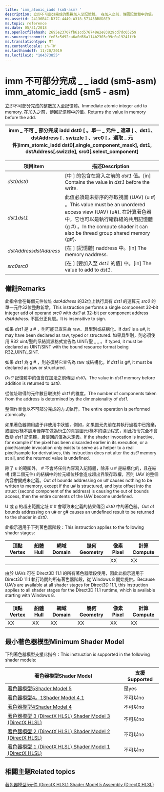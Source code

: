 ```yaml
---
title: 'imm_atomic_iadd (sm5-asm) '
description: 立即不可部分完成的整數加入至記憶體。 在加入之前，傳回記憶體中的值。
ms.assetid: 24136B4C-D37C-4449-A318-57145BB8D8E9
ms.topic: reference
ms.date: 05/31/2018
ms.openlocfilehash: 2695e23707fb61cd576748e2e83829cd7dc65259
ms.sourcegitcommit: fe03c5d92ca6a0d66a114b2303e99c0a19241ffb
ms.translationtype: MT
ms.contentlocale: zh-TW
ms.lasthandoff: 11/20/2019
ms.locfileid: "104373855"
---
```

# <a name="imm_atomic_iadd-sm5---asm"></a><span data-ttu-id="aa65b-104">imm 不可部分完成 \_ \_ iadd (sm5-asm) </span><span class="sxs-lookup"><span data-stu-id="aa65b-104">imm\_atomic\_iadd (sm5 - asm)</span></span>

<span data-ttu-id="aa65b-105">立即不可部分完成的整數加入至記憶體。</span><span class="sxs-lookup"><span data-stu-id="aa65b-105">Immediate atomic integer add to memory.</span></span> <span data-ttu-id="aa65b-106">在加入之前，傳回記憶體中的值。</span><span class="sxs-lookup"><span data-stu-id="aa65b-106">Returns the value in memory before the add.</span></span>



| <span data-ttu-id="aa65b-107">imm \_ 不可 \_ 部分完成 iadd dst0 \[ 。單一 \_ 元件 \_ 遮罩 \] 、dst1、dstAddress \[ . swizzle \] 、src0 \[ 。選取 \_ 元件\]</span><span class="sxs-lookup"><span data-stu-id="aa65b-107">imm\_atomic\_iadd dst0\[.single\_component\_mask\], dst1, dstAddress\[.swizzle\], src0\[.select\_component\]</span></span> |
|--------------------------------------------------------------------------------------------------------------|



 



| <span data-ttu-id="aa65b-108">項目</span><span class="sxs-lookup"><span data-stu-id="aa65b-108">Item</span></span>                                                                                                           | <span data-ttu-id="aa65b-109">描述</span><span class="sxs-lookup"><span data-stu-id="aa65b-109">Description</span></span>                                                                                                                                 |
|----------------------------------------------------------------------------------------------------------------|---------------------------------------------------------------------------------------------------------------------------------------------|
| <span data-ttu-id="aa65b-110"><span id="dst0"></span><span id="DST0"></span>*dst0*</span><span class="sxs-lookup"><span data-stu-id="aa65b-110"><span id="dst0"></span><span id="DST0"></span>*dst0*</span></span><br/>                                                | <span data-ttu-id="aa65b-111">\[中 \] 的包含在寫入之前的 *dst1* 值。</span><span class="sxs-lookup"><span data-stu-id="aa65b-111">\[in\] Contains the value in *dst1* before the write.</span></span> <br/>                                                                           |
| <span data-ttu-id="aa65b-112"><span id="dst1"></span><span id="DST1"></span>*dst1*</span><span class="sxs-lookup"><span data-stu-id="aa65b-112"><span id="dst1"></span><span id="DST1"></span>*dst1*</span></span><br/>                                                | <span data-ttu-id="aa65b-113">此值必須是未排序的存取視圖 (UAV)  (u \#) 。</span><span class="sxs-lookup"><span data-stu-id="aa65b-113">This value must be an unordered access view (UAV) (u\#).</span></span> <span data-ttu-id="aa65b-114">在計算著色器中，它也可以是執行緒群組的共用記憶體 (g \#) 。</span><span class="sxs-lookup"><span data-stu-id="aa65b-114">In the compute shader it can also be thread group shared memory (g\#).</span></span> <br/> |
| <span data-ttu-id="aa65b-115"><span id="dstAddress"></span><span id="dstaddress"></span><span id="DSTADDRESS"></span>*dstAddress*</span><span class="sxs-lookup"><span data-stu-id="aa65b-115"><span id="dstAddress"></span><span id="dstaddress"></span><span id="DSTADDRESS"></span>*dstAddress*</span></span><br/> | <span data-ttu-id="aa65b-116">\[在 \] [記憶體] naddress 中。</span><span class="sxs-lookup"><span data-stu-id="aa65b-116">\[in\] The memory naddress.</span></span><br/>                                                                                                      |
| <span data-ttu-id="aa65b-117"><span id="src0"></span><span id="SRC0"></span>*src0*</span><span class="sxs-lookup"><span data-stu-id="aa65b-117"><span id="src0"></span><span id="SRC0"></span>*src0*</span></span><br/>                                                | <span data-ttu-id="aa65b-118">\[在 \] [要加入至 *dst1* 的值] 中。</span><span class="sxs-lookup"><span data-stu-id="aa65b-118">\[in\] The value to add to *dst1*.</span></span><br/>                                                                                               |



 

## <a name="remarks"></a><span data-ttu-id="aa65b-119">備註</span><span class="sxs-lookup"><span data-stu-id="aa65b-119">Remarks</span></span>

<span data-ttu-id="aa65b-120">此指令會在每個元件位址 *dstAddress* 的32位上執行具有 *dst1* 的運算元 *src0* 的單一元件32位整數新增。</span><span class="sxs-lookup"><span data-stu-id="aa65b-120">This instruction performs a single component 32-bit integer add of operand *src0* with *dst1* at 32-bit per component address *dstAddress*.</span></span> <span data-ttu-id="aa65b-121">不區分正負號。</span><span class="sxs-lookup"><span data-stu-id="aa65b-121">It is insensitive to sign.</span></span>

<span data-ttu-id="aa65b-122">如果 *dst1* 是 u \# ，則可能已宣告為 raw、具型別或結構化。</span><span class="sxs-lookup"><span data-stu-id="aa65b-122">If *dst1* is a u\#, it may have been declared as raw, typed or structured.</span></span> <span data-ttu-id="aa65b-123">如果具型別，則必須使用 R32 uint/聖的系結資源格式宣告為 UINT/聖 \_ \_ 。</span><span class="sxs-lookup"><span data-stu-id="aa65b-123">If typed, it must be declared as UINT/SINT with the bound resource format being R32\_UINT/\_SINT.</span></span>

<span data-ttu-id="aa65b-124">如果 *dst1* 為 g \# ，則必須將它宣告為 raw 或結構化。</span><span class="sxs-lookup"><span data-stu-id="aa65b-124">If *dst1* is g\#, it must be declared as raw or structured.</span></span>

<span data-ttu-id="aa65b-125">*Dst1* 記憶體中的值會在加法之前傳回 *dst0*。</span><span class="sxs-lookup"><span data-stu-id="aa65b-125">The value in *dst1* memory before addition is returned to *dst0*.</span></span>

<span data-ttu-id="aa65b-126">從位址取得的元件數目取決於 *dst1* 的維度。</span><span class="sxs-lookup"><span data-stu-id="aa65b-126">The number of components taken from the address is determined by the dimensionality of *dst1*.</span></span>

<span data-ttu-id="aa65b-127">整個作業會以不可部分完成的方式執行。</span><span class="sxs-lookup"><span data-stu-id="aa65b-127">The entire operation is performed atomically.</span></span>

<span data-ttu-id="aa65b-128">如果著色器調用處于非使用中狀態，例如，如果圖元先前在其執行過程中已捨棄，或圖元/樣本調用僅存在做為衍生的真實圖元/樣本的協助程式，則此指令完全不會改變 *dst1* 記憶體，且傳回的值為未定義。</span><span class="sxs-lookup"><span data-stu-id="aa65b-128">If the shader invocation is inactive, for example if the pixel has been discarded earlier in its execution, or a pixel/sample invocation only exists to serve as a helper to a real pixel/sample for derivatives, this instruction does not alter the *dst1* memory at all, and the returned value is undefined.</span></span>

<span data-ttu-id="aa65b-129">除了 u 的範圍外， \# 不會將任何內容寫入記憶體，除非 u \# 是結構化的，且在結構 (第二個元件) 的結構中的位元組位移會造成超出界限存取權，否則 UAV 的整個內容會變成未定義。</span><span class="sxs-lookup"><span data-stu-id="aa65b-129">Out of bounds addressing on u\# causes nothing to be written to memory, except if the u\# is structured, and byte offset into the struct (second component of the address) is causing the out of bounds access, then the entire contents of the UAV become undefined.</span></span>

<span data-ttu-id="aa65b-130">U 或 g 的超出範圍定址 \# \# 會導致未定義的結果傳回 *dst0* 中的著色器。</span><span class="sxs-lookup"><span data-stu-id="aa65b-130">Out of bounds addressing on u\# or g\# causes an undefined result to be returned to the shader in *dst0*.</span></span>

<span data-ttu-id="aa65b-131">此指示適用于下列著色器階段：</span><span class="sxs-lookup"><span data-stu-id="aa65b-131">This instruction applies to the following shader stages:</span></span>



| <span data-ttu-id="aa65b-132">頂點</span><span class="sxs-lookup"><span data-stu-id="aa65b-132">Vertex</span></span> | <span data-ttu-id="aa65b-133">船體</span><span class="sxs-lookup"><span data-stu-id="aa65b-133">Hull</span></span> | <span data-ttu-id="aa65b-134">網域</span><span class="sxs-lookup"><span data-stu-id="aa65b-134">Domain</span></span> | <span data-ttu-id="aa65b-135">幾何</span><span class="sxs-lookup"><span data-stu-id="aa65b-135">Geometry</span></span> | <span data-ttu-id="aa65b-136">像素</span><span class="sxs-lookup"><span data-stu-id="aa65b-136">Pixel</span></span> | <span data-ttu-id="aa65b-137">計算</span><span class="sxs-lookup"><span data-stu-id="aa65b-137">Compute</span></span> |
|--------|------|--------|----------|-------|---------|
|        |      |        |          | <span data-ttu-id="aa65b-138">X</span><span class="sxs-lookup"><span data-stu-id="aa65b-138">X</span></span>     | <span data-ttu-id="aa65b-139">X</span><span class="sxs-lookup"><span data-stu-id="aa65b-139">X</span></span>       |



 

<span data-ttu-id="aa65b-140">由於 UAVs 可在 Direct3D 11.1 的所有著色器階段使用，因此此指示適用于 Direct3D 11.1 執行時間的所有著色器階段，從 Windows 8 開始提供。</span><span class="sxs-lookup"><span data-stu-id="aa65b-140">Because UAVs are available at all shader stages for Direct3D 11.1, this instruction applies to all shader stages for the Direct3D 11.1 runtime, which is available starting with Windows 8.</span></span>



| <span data-ttu-id="aa65b-141">頂點</span><span class="sxs-lookup"><span data-stu-id="aa65b-141">Vertex</span></span> | <span data-ttu-id="aa65b-142">船體</span><span class="sxs-lookup"><span data-stu-id="aa65b-142">Hull</span></span> | <span data-ttu-id="aa65b-143">網域</span><span class="sxs-lookup"><span data-stu-id="aa65b-143">Domain</span></span> | <span data-ttu-id="aa65b-144">幾何</span><span class="sxs-lookup"><span data-stu-id="aa65b-144">Geometry</span></span> | <span data-ttu-id="aa65b-145">像素</span><span class="sxs-lookup"><span data-stu-id="aa65b-145">Pixel</span></span> | <span data-ttu-id="aa65b-146">計算</span><span class="sxs-lookup"><span data-stu-id="aa65b-146">Compute</span></span> |
|--------|------|--------|----------|-------|---------|
| <span data-ttu-id="aa65b-147">X</span><span class="sxs-lookup"><span data-stu-id="aa65b-147">X</span></span>      | <span data-ttu-id="aa65b-148">X</span><span class="sxs-lookup"><span data-stu-id="aa65b-148">X</span></span>    | <span data-ttu-id="aa65b-149">X</span><span class="sxs-lookup"><span data-stu-id="aa65b-149">X</span></span>      | <span data-ttu-id="aa65b-150">X</span><span class="sxs-lookup"><span data-stu-id="aa65b-150">X</span></span>        | <span data-ttu-id="aa65b-151">X</span><span class="sxs-lookup"><span data-stu-id="aa65b-151">X</span></span>     | <span data-ttu-id="aa65b-152">X</span><span class="sxs-lookup"><span data-stu-id="aa65b-152">X</span></span>       |



 

## <a name="minimum-shader-model"></a><span data-ttu-id="aa65b-153">最小著色器模型</span><span class="sxs-lookup"><span data-stu-id="aa65b-153">Minimum Shader Model</span></span>

<span data-ttu-id="aa65b-154">下列著色器模型支援此指令：</span><span class="sxs-lookup"><span data-stu-id="aa65b-154">This instruction is supported in the following shader models:</span></span>



| <span data-ttu-id="aa65b-155">著色器模型</span><span class="sxs-lookup"><span data-stu-id="aa65b-155">Shader Model</span></span>                                              | <span data-ttu-id="aa65b-156">支援</span><span class="sxs-lookup"><span data-stu-id="aa65b-156">Supported</span></span> |
|-----------------------------------------------------------|-----------|
| [<span data-ttu-id="aa65b-157">著色器模型5</span><span class="sxs-lookup"><span data-stu-id="aa65b-157">Shader Model 5</span></span>](d3d11-graphics-reference-sm5.md)        | <span data-ttu-id="aa65b-158">是</span><span class="sxs-lookup"><span data-stu-id="aa65b-158">yes</span></span>       |
| [<span data-ttu-id="aa65b-159">著色器模型4。1</span><span class="sxs-lookup"><span data-stu-id="aa65b-159">Shader Model 4.1</span></span>](dx-graphics-hlsl-sm4.md)              | <span data-ttu-id="aa65b-160">不可以</span><span class="sxs-lookup"><span data-stu-id="aa65b-160">no</span></span>        |
| [<span data-ttu-id="aa65b-161">著色器模型4</span><span class="sxs-lookup"><span data-stu-id="aa65b-161">Shader Model 4</span></span>](dx-graphics-hlsl-sm4.md)                | <span data-ttu-id="aa65b-162">不可以</span><span class="sxs-lookup"><span data-stu-id="aa65b-162">no</span></span>        |
| [<span data-ttu-id="aa65b-163">著色器模型 3 (DirectX HLSL) </span><span class="sxs-lookup"><span data-stu-id="aa65b-163">Shader Model 3 (DirectX HLSL)</span></span>](dx-graphics-hlsl-sm3.md) | <span data-ttu-id="aa65b-164">不可以</span><span class="sxs-lookup"><span data-stu-id="aa65b-164">no</span></span>        |
| [<span data-ttu-id="aa65b-165">著色器模型 2 (DirectX HLSL) </span><span class="sxs-lookup"><span data-stu-id="aa65b-165">Shader Model 2 (DirectX HLSL)</span></span>](dx-graphics-hlsl-sm2.md) | <span data-ttu-id="aa65b-166">不可以</span><span class="sxs-lookup"><span data-stu-id="aa65b-166">no</span></span>        |
| [<span data-ttu-id="aa65b-167">著色器模型 1 (DirectX HLSL) </span><span class="sxs-lookup"><span data-stu-id="aa65b-167">Shader Model 1 (DirectX HLSL)</span></span>](dx-graphics-hlsl-sm1.md) | <span data-ttu-id="aa65b-168">不可以</span><span class="sxs-lookup"><span data-stu-id="aa65b-168">no</span></span>        |



 

## <a name="related-topics"></a><span data-ttu-id="aa65b-169">相關主題</span><span class="sxs-lookup"><span data-stu-id="aa65b-169">Related topics</span></span>

<dl> <dt>

[<span data-ttu-id="aa65b-170">著色器模型5元件 (DirectX HLSL) </span><span class="sxs-lookup"><span data-stu-id="aa65b-170">Shader Model 5 Assembly (DirectX HLSL)</span></span>](shader-model-5-assembly--directx-hlsl-.md)
</dt> </dl>

 

 





